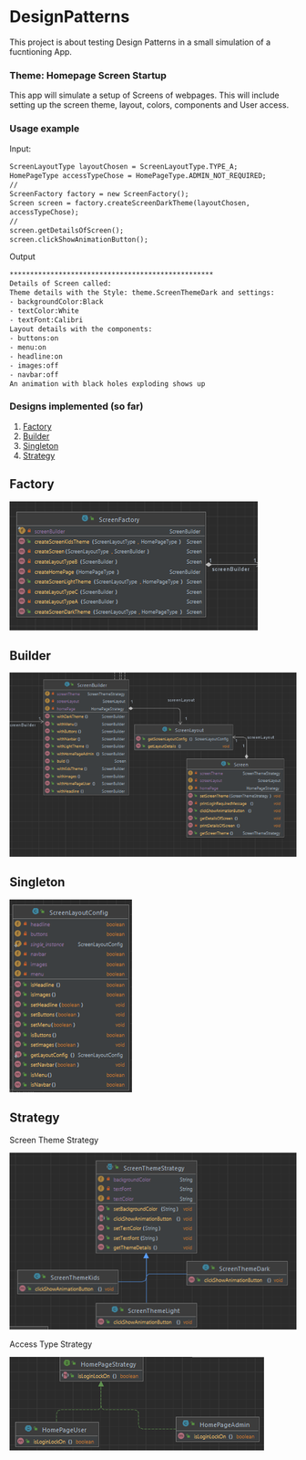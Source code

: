 # DesignPatterns
This project is about testing Design Patterns in a small simulation of a fucntioning App. 

### Theme: Homepage Screen Startup
This app will simulate a setup of Screens of webpages. This will include setting up the screen theme, layout, colors, components and User access.

### Usage example
Input:
``` 
ScreenLayoutType layoutChosen = ScreenLayoutType.TYPE_A;
HomePageType accessTypeChose = HomePageType.ADMIN_NOT_REQUIRED;
//
ScreenFactory factory = new ScreenFactory();
Screen screen = factory.createScreenDarkTheme(layoutChosen, accessTypeChose);
//
screen.getDetailsOfScreen();
screen.clickShowAnimationButton();
```
Output
``` 
**************************************************
Details of Screen called:
Theme details with the Style: theme.ScreenThemeDark and settings:
- backgroundColor:Black
- textColor:White
- textFont:Calibri
Layout details with the components: 
- buttons:on
- menu:on
- headline:on
- images:off
- navbar:off
An animation with black holes exploding shows up
```

### Designs implemented (so far)
1. [Factory](#factory)
2. [Builder](#builder)
3. [Singleton](#singleton)
4. [Strategy](#strategy)

## Factory
![img_2.png](img_2.png)



## Builder
![img_3.png](img_3.png)

## Singleton
![img_4.png](img_4.png)

## Strategy
Screen Theme Strategy

![img.png](img.png)

Access Type Strategy

![img_1.png](img_1.png)

